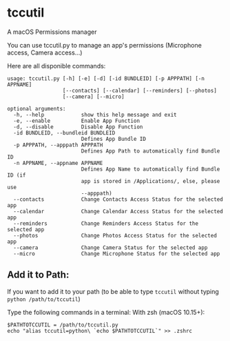 # tccutil
A macOS Permissions manager

You can use tccutil.py to manage an app's permissions (Microphone access, Camera access...)

Here are all disponible commands:
```
usage: tccutil.py [-h] [-e] [-d] [-id BUNDLEID] [-p APPPATH] [-n APPNAME]
                  [--contacts] [--calendar] [--reminders] [--photos]
                  [--camera] [--micro]

optional arguments:
  -h, --help            show this help message and exit
  -e, --enable          Enable App Function
  -d, --disable         Disable App Function
  -id BUNDLEID, --bundleid BUNDLEID
                        Defines App Bundle ID
  -p APPPATH, --apppath APPPATH
                        Defines App Path to automatically find Bundle ID
  -n APPNAME, --appname APPNAME
                        Defines App Name to automatically find Bundle ID (if
                        app is stored in /Applications/, else, please use
                        --apppath)
  --contacts            Change Contacts Access Status for the selected app
  --calendar            Change Calendar Access Status for the selected app
  --reminders           Change Reminders Access Status for the selected app
  --photos              Change Photos Access Status for the selected app
  --camera              Change Camera Status for the selected app
  --micro               Change Microphone Status for the selected app
```

## Add it to Path:

If you want to add it to your path (to be able to type ``tccutil`` without typing ``python /path/to/tccutil``)

Type the following commands in a terminal:
With zsh (macOS 10.15+):
```
$PATHTOTCCUTIL = /path/to/tccutil.py
echo "alias tccutil=python\ `echo $PATHTOTCCUTIL`" >> .zshrc
```
